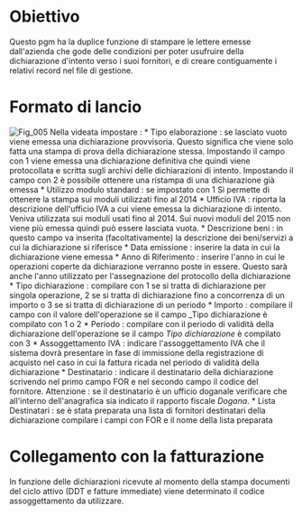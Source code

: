 # Obiettivo
Questo pgm ha la duplice funzione di stampare le lettere emesse dall'azienda che gode delle condizioni per poter usufruire della dichiarazione d'intento verso i suoi fornitori,  e di creare contiguamente i relativi record nel file di gestione.

# Formato di lancio
![Fig_005](https://doc.smeup.com/immagini/MBDOC_OGG-P_BRIN04/Fig_005.png)
Nella videata impostare : 
 \* Tipo elaborazione :  se lasciato vuoto viene emessa una dichiarazione provvisoria. Questo significa che viene solo fatta una stampa di prova della dichiarazione stessa. Impostando il campo con 1 viene emessa una dichiarazione definitiva che quindi viene protocollata e scritta sugli archivi delle dichiarazioni di intento. Impostando il campo con 2 è possibile ottenere una ristampa di una dichiarazione già emessa
 \* Utilizzo modulo standard :  se impostato con 1 Sì permette di ottenere la stampa sui moduli utilizzati fino al 2014
 \* Ufficio IVA :  riporta la descrizione dell'ufficio IVA a cui viene emessa la dichiarazione di intento. Veniva utilizzata sui moduli usati fino al 2014. Sui nuovi moduli del 2015 non viene più emessa quindi può essere lasciata vuota.
 \* Descrizione beni :  in questo campo va inserita (facoltativamente) la descrizione dei beni/servizi a cui la dichiarazione si riferisce
 \* Data emissione :  inserire la data in cui la dichiarazione viene emessa
 \* Anno di Riferimento :  inserire l'anno in cui le operazioni coperte da dichiarazione verranno poste in essere. Questo sarà anche l'anno utilizzato per l'assegnazione del protocollo della dichiarazione
 \* Tipo dichiarazione :  compilare con 1 se si tratta di dichiarazione per singola operazione, 2 se si tratta di dichiarazione fino a concorrenza di un importo o 3 se si tratta di dichiarazione di un periodo
 \* Importo :  compilare il campo con il valore dell'operazione se il campo _Tipo dichiarazione è compilato con 1 o 2
 \* Periodo :  compilare con il periodo di validità della dichiarazione dell'operazione se il campo _Tipo dichiarazione_ è compilato con 3
 \* Assoggettamento IVA :  indicare l'assoggettamento IVA che il sistema dovrà presentare in fase di immissione della registrazione di acquisto nel caso in cui la fattura ricada nel periodo di validità della dichiarazione
 \* Destinatario :  indicare il destinatario della dichiarazione scrivendo nel primo campo FOR e nel secondo campo il codice del fornitore. Attenzione :  se il destinatario è un ufficio doganale verificare che all'interno dell'anagrafica sia indicato il rapporto fiscale _Dogana_.
 \* Lista Destinatari :  se è stata preparata una lista di fornitori destinatari della dichiarazione compilare i campi con FOR e il nome della lista preparata

# Collegamento con la fatturazione
In funzione delle dichiarazioni ricevute al momento della stampa documenti del ciclo attivo (DDT e fatture immediate) viene determinato il codice assoggettamento da utilizzare.
